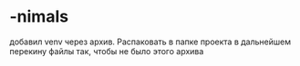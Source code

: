 # -nimals

добавил venv через архив. Распаковать в папке проекта
в дальнейшем перекину файлы так, чтобы не было этого архива

